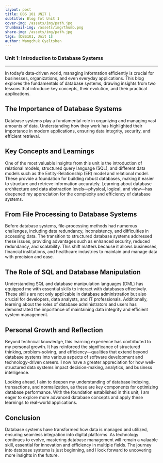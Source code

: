 ```yaml
---
layout: post
title: DBS 101 UNIT 1
subtitle: Blog fot Unit 1
cover-img: /assets/img/path.jpg
thumbnail-img: /assets/img/thumb.png
share-img: /assets/img/path.jpg
tags: [DBS101, Unit 1]
author: Wangchuk Gyeltshen
---
```

### Unit 1: Introduction to Database Systems
----

In today’s data-driven world, managing information efficiently is crucial for businesses, organizations, and even everyday applications. This blog explores the fundamentals of database systems, drawing insights from two lessons that introduce key concepts, their evolution, and their practical applications.

## The Importance of Database Systems

Database systems play a fundamental role in organizing and managing vast amounts of data. Understanding how they work has highlighted their importance in modern applications, ensuring data integrity, security, and efficient retrieval.

## Key Concepts and Learnings

One of the most valuable insights from this unit is the introduction of relational models, structured query language (SQL), and different data models such as the Entity-Relationship (ER) model and relational model. These provide a foundation for building robust databases, making it easier to structure and retrieve information accurately. Learning about database architecture and data abstraction levels—physical, logical, and view—has deepened my appreciation for the complexity and efficiency of database systems.

## From File Processing to Database Systems

Before database systems, file-processing methods had numerous challenges, including data redundancy, inconsistency, and difficulties in accessing data. The transition to structured database systems addressed these issues, providing advantages such as enhanced security, reduced redundancy, and scalability. This shift matters because it allows businesses, financial institutions, and healthcare industries to maintain and manage data with precision and ease.

## The Role of SQL and Database Manipulation

Understanding SQL and database manipulation languages (DML) has equipped me with essential skills to interact with databases effectively. These skills are not only applicable in database administration but also crucial for developers, data analysts, and IT professionals. Additionally, learning about the roles of database administrators and users has demonstrated the importance of maintaining data integrity and efficient system management.

## Personal Growth and Reflection

Beyond technical knowledge, this learning experience has contributed to my personal growth. It has reinforced the significance of structured thinking, problem-solving, and efficiency—qualities that extend beyond database systems into various aspects of software development and technology-driven careers. I now have a greater appreciation for how well-structured data systems impact decision-making, analytics, and business intelligence.

Looking ahead, I aim to deepen my understanding of database indexing, transactions, and normalization, as these are key components for optimizing database performance. With the foundation established in this unit, I am eager to explore more advanced database concepts and apply these learnings to real-world applications.

## Conclusion

Database systems have transformed how data is managed and utilized, ensuring seamless integration into digital platforms. As technology continues to evolve, mastering database management will remain a valuable skill, essential for innovation and efficiency in multiple fields. The journey into database systems is just beginning, and I look forward to uncovering more insights in the future.

